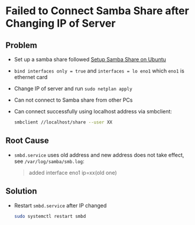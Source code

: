 # Failed to Connect Samba Share after Changing IP of Server

## Problem
* Set up a samba share followed [Setup Samba Share on Ubuntu](https://github.com/northbright/Notes/blob/master/Linux/Ubuntu/samba/setup-samba-share-on-ubuntu.md)
* `bind interfaces only = true` and `interfaces = lo eno1` which `eno1` is ethernet card
* Change IP of server and run `sudo netplan apply`
* Can not connect to Samba share from other PCs
* Can connect successfully using localhost address via smbclient:

  ```bash
  smbclient //localhost/share --user XX
  ```

## Root Cause
* `smbd.service` uses old address and new address does not take effect, see `/var/log/samba/smb.log`:

   > added interface eno1 ip=xx(old one)

## Solution
* Restart `smbd.service` after IP changed

  ```bash
  sudo systemctl restart smbd
  ```
